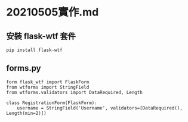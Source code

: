 # 20210505實作.md

## 安裝 flask-wtf 套件
```
pip install flask-wtf
```

## forms.py
```
form flask_wtf import FlaskForm
from wtforms import StringField
from wtforms.validators import DataRequired, Length

class RegistrationForm(FlaskForm):
    username = StringField('Username', validators=[DataRequired(), Length(min=2)])
```


## 
```

```

##
```

```

##
```

```

##
```

```
